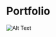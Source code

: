 # Portfolio

![Alt Text](https://github.com/gabrielhasen/Portfolio/tree/master/misc/WorldGeneration_Finished.png)
